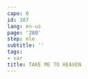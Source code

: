 ```yaml
---
capo: 0
id: 107
lang: en-us
page: '280'
step: ele
subtitle: ''
tags:
- var
title: TAKE ME TO HEAVEN
---
```

